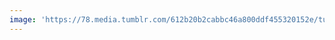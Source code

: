 ```yaml
---
image: 'https://78.media.tumblr.com/612b20b2cabbc46a800ddf455320152e/tumblr_pe9wxa5JGq1tbdx3so1_1280.jpg'
---
```

